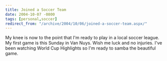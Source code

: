 ```yaml
---
title: Joined a Soccer Team
date: 2004-10-07 -0800
tags: [personal,soccer]
redirect_from: "/archive/2004/10/06/joined-a-soccer-team.aspx/"
---
```


My knee is now to the point that I'm ready to play in a local soccer
league. My first game is this Sunday in Van Nuys. Wish me luck and no
injuries. I've been watching World Cup Highlights so I'm ready to samba
the beautiful game.

